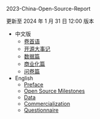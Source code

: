 2023-China-Open-Source-Report


更新至 2024 年 1 月 31 日 12:00 版本

- 中文版
  - [卷首语](./preface.md)
  - [开源大事记](./open-source-milestones.md)
  - [数据篇](./data.md)
  - [商业化篇](./commercialization.md)
  - [问卷篇](./questionnaire.md)
- English
  - [Preface](./en/preface.md)
  - [Open Source Milestones](./en/open-source-milestones.md)
  - [Data](./en/data.md)
  - [Commercialization](./en/commercialization.md)
  - [Questionnaire](./en/questionnaire.md)
